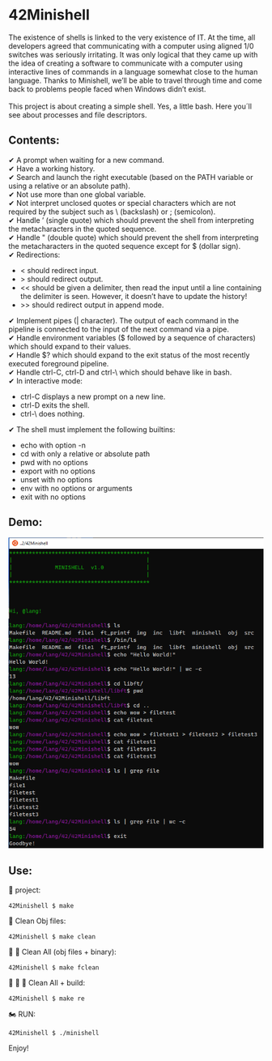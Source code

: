 # 42Minishell
The existence of shells is linked to the very existence of IT. At the time, all developers agreed that communicating with a computer using aligned 1/0 switches was seriously irritating. It was only logical that they came up with the idea of creating a software to communicate with a computer using interactive lines of commands in a language somewhat close to the human language. Thanks to Minishell, we’ll be able to travel through time and come back to problems people faced when Windows didn’t exist.<br/><br/>
This project is about creating a simple shell.
Yes, a little bash. Here you´ll see about processes and file descriptors.
## Contents:
✔ A prompt when waiting for a new command.<br/>
✔ Have a working history.<br/>
✔ Search and launch the right executable (based on the PATH variable or using a
relative or an absolute path).<br/>
✔ Not use more than one global variable.<br/>
✔ Not interpret unclosed quotes or special characters which are not required by the
subject such as \ (backslash) or ; (semicolon).<br/>
✔ Handle ’ (single quote) which should prevent the shell from interpreting the metacharacters in the quoted sequence.<br/>
✔ Handle " (double quote) which should prevent the shell from interpreting the metacharacters in the quoted sequence except for $ (dollar sign).<br/>
✔ Redirections:
- < should redirect input.
- \> should redirect output.
- \<\< should be given a delimiter, then read the input until a line containing the
delimiter is seen. However, it doesn’t have to update the history!<br/>
- \>\> should redirect output in append mode.

✔ Implement pipes (| character). The output of each command in the pipeline is
connected to the input of the next command via a pipe.<br/>
✔ Handle environment variables ($ followed by a sequence of characters) which
should expand to their values.<br/>
✔ Handle $? which should expand to the exit status of the most recently executed
foreground pipeline.<br/>
✔ Handle ctrl-C, ctrl-D and ctrl-\ which should behave like in bash.<br/>
✔ In interactive mode:
- ctrl-C displays a new prompt on a new line.
- ctrl-D exits the shell.
- ctrl-\ does nothing.

✔ The shell must implement the following builtins:
- echo with option -n
- cd with only a relative or absolute path
- pwd with no options
- export with no options
- unset with no options
- env with no options or arguments
- exit with no options

## Demo:

![mini](./mini.png)

## Use:

🚧 project:<br/>
```
42Minishell $ make
```
🚿 Clean Obj files:<br/>
```
42Minishell $ make clean
```
🚿 🚿 Clean All (obj files + binary):<br/>
```
42Minishell $ make fclean
```
🚿 🚿 🚧 Clean All + build:<br/>
```
42Minishell $ make re
```
🏍 RUN:<br/>
```
42Minishell $ ./minishell
```



Enjoy!<br/>

